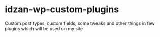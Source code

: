 # idzan-wp-custom-plugins

 Custom post types, custom fields, some tweaks and other things in few plugins which will be used on my site
